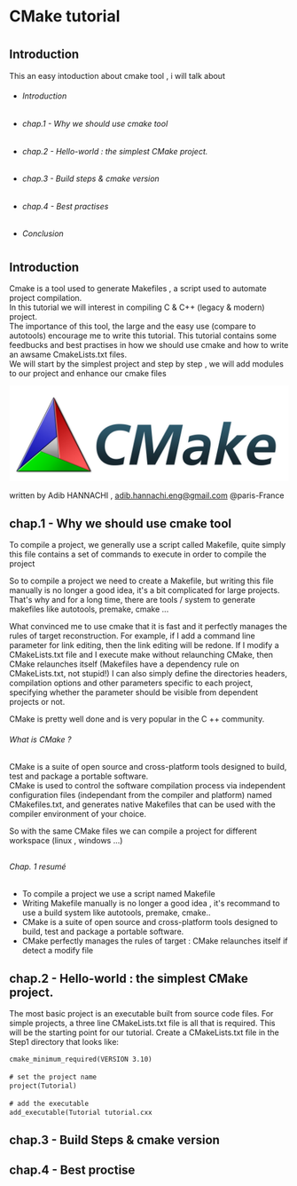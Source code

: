 # <h1> CMake tutorial
# <h2> Introduction

This an easy intoduction about cmake tool , i will talk about 
* <h6> Introduction
* <h6>chap.1 - Why we should use cmake tool 
* <h6>chap.2 - Hello-world : the simplest CMake project. 
* <h6>chap.3 - Build steps & cmake version   
* <h6>chap.4 - Best practises 
* <h6> Conclusion 

# <h2> Introduction
Cmake is a tool used to generate Makefiles , a script used to automate project compilation.  
In this tutorial we will interest in compiling C & C++ (legacy & modern) project.  
The importance of this tool, the large and the easy use (compare to autotools) encourage me to write this tutorial.
This tutorial contains some feedbucks and best practises in how we should use cmake and how to write an awsame CmakeLists.txt files.  
We will start by the simplest project and step by step , we will add modules to our project and enhance our cmake files

![GitHub Logo](/images/CMake-Logo-and-Text.png)

written by Adib HANNACHI , adib.hannachi.eng@gmail.com @paris-France

## <h2>chap.1 - Why we should use cmake tool 
   
 To compile a project, we generally use a script called Makefile, quite simply this file contains a set of commands to execute in order to compile the project 
 
  
So to compile a project we need to create a Makefile, but writing this file manually is no longer a good idea, it's a bit complicated for large projects. That's why and for a long time, there are tools / system to generate makefiles like autotools, premake, cmake ...


What convinced me to use cmake that it is fast and it perfectly manages the rules of target reconstruction. For example, if I add a command line parameter for link editing, then the link editing will be redone. If I modify a CMakeLists.txt file and I execute make without relaunching CMake, then CMake relaunches itself (Makefiles have a dependency rule on CMakeLists.txt, not stupid!) I can also simply define the directories headers, compilation options and other parameters specific to each project, specifying whether the parameter should be visible from dependent projects or not.

CMake is pretty well done and is very popular in the C ++ community.

<h6> What is CMake ? </h6>

CMake is a suite of open source and cross-platform tools designed to build, test and package a portable software.  
CMake is used to control the software compilation process via independent configuration files (independant from the compiler and platform) named CMakefiles.txt, and generates native Makefiles that can be used with the compiler environment of your choice.

So with the same CMake files we can compile a project for different workspace (linux , windows ...) 
 
## <h6> Chap. 1 resumé </h6>  
* To compile a project we use a script named Makefile
* Writing Makefile manually is no longer a good idea , it's recommand to use a build system like autotools, premake, cmake..
* CMake is a suite of open source and cross-platform tools designed to build, test and package a portable software.
* CMake perfectly manages the rules of target : CMake relaunches itself if detect a modify file  


## <h2>chap.2 - Hello-world : the simplest CMake project. 


The most basic project is an executable built from source code files. For simple projects, a three line CMakeLists.txt file is all that is required. This will be the starting point for our tutorial. Create a CMakeLists.txt file in the Step1 directory that looks like:

```
cmake_minimum_required(VERSION 3.10)

# set the project name
project(Tutorial)

# add the executable
add_executable(Tutorial tutorial.cxx
```

## <h2>chap.3 - Build Steps & cmake version   

## <h2>chap.4 - Best proctise 
